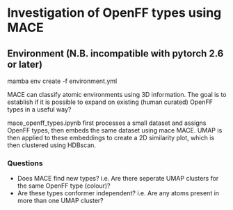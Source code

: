 # Investigation of OpenFF types using MACE

## Environment (N.B. incompatible with  pytorch 2.6 or later)
mamba env create -f environment.yml

MACE can classify atomic environments using 3D information. The goal is to establish if it is possible to expand on existing (human curated) OpenFF types in a useful way?

mace_openff_types.ipynb first processes a small dataset and assigns OpenFF types, then embeds the same dataset using mace MACE. UMAP is then applied to these embeddings to create a 2D similarity plot, which is then clustered using HDBscan.

### Questions

- Does MACE find new types? i.e. Are there seperate UMAP clusters for the same OpenFF type (colour)?
- Are these types conformer independent? i.e. Are any atoms present in more than one UMAP cluster?
